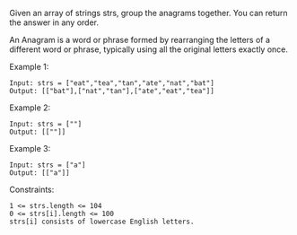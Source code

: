 Given an array of strings strs, group the anagrams together. You can return the answer in any order.

An Anagram is a word or phrase formed by rearranging the letters of a different word or phrase, typically using all the original letters exactly once.

 

Example 1:

    Input: strs = ["eat","tea","tan","ate","nat","bat"]
    Output: [["bat"],["nat","tan"],["ate","eat","tea"]]
Example 2:

    Input: strs = [""]
    Output: [[""]]
Example 3:

    Input: strs = ["a"]
    Output: [["a"]]
    

Constraints:

    1 <= strs.length <= 104
    0 <= strs[i].length <= 100
    strs[i] consists of lowercase English letters.